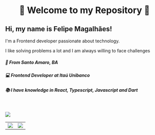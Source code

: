 <h1 align="center" >🌟 Welcome to my Repository 🌟</h1>

## Hi, my name is Felipe Magalhães!

I'm a Frontend developer passionate about technology.

I like solving problems a lot and I am always willing to face challenges

##### 🚩 From Santo Amaro, BA

##### 💻 Frontend Developer at Itaú Unibanco

##### 📚 I have knowledge in React, Typescript, Javascript and Dart


<br/>

[<img src="https://img.shields.io/badge/linkedin-%230077B5.svg?&style=for-the-badge&logo=linkedin&logoColor=white" />](https://www.linkedin.com/in/felipemagalhaes13/)

<table>
<td >
  <img  src="https://github-readme-stats.vercel.app/api?username=felipesses&show_icons=true&theme=dracula"> 
</td>
<td >
  <img  src="https://github-readme-stats.vercel.app/api/top-langs/?username=felipesses&layout=compact&theme=dracula"> 
</td>
</table>
